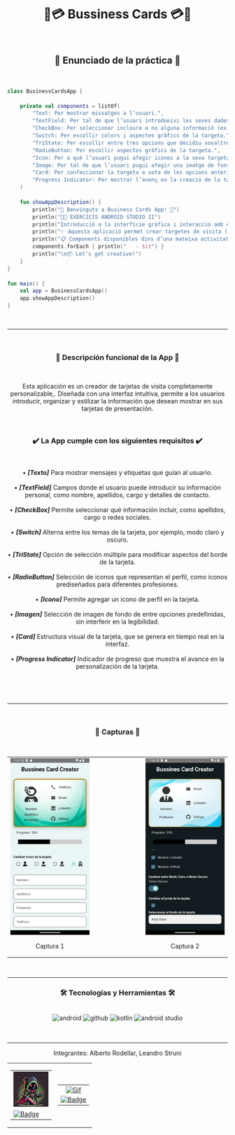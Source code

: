 <div align="center">

# 💸💳 Bussiness Cards 💳💸

<br>

## 📅 Enunciado de la práctica 📅

</div>
</br>

```kotlin
class BusinessCardsApp {

    private val components = listOf(
        "Text: Per mostrar missatges a l’usuari.",
        "TextField: Per tal de que l’usuari introdueixi les seves dades.",
        "CheckBox: Per seleccionar incloure o no alguna informació (ex. cognoms, càrrec, etc.).",
        "Switch: Per escollir colors i aspectes gràfics de la targeta.",
        "TriState: Per escollir entre tres opcions que decidiu vosaltres.",
        "RadioButton: Per escollir aspectes gràfics de la targeta.",
        "Icon: Per a què l’usuari pugui afegir icones a la seva targeta (estrelles, casetes, etc.).",
        "Image: Per tal de que l’usuari pugui afegir una imatge de fons a la targeta.",
        "Card: Per confeccionar la targeta a sota de les opcions anteriors.",
        "Progress Indicator: Per mostrar l’avenç en la creació de la targeta fins a acabar-la."
    )

    fun showAppDescription() {
        println("🎉 Benvinguts a Business Cards App! 🎉")
        println("👨‍💻 EXERCICIS ANDROID STUDIO II")
        println("Introducció a la interfície gràfica i interacció amb els seus elements.\n")
        println("✨ Aquesta aplicació permet crear targetes de visita (business cards).")
        println("📋 Components disponibles dins d’una mateixa activitat:")
        components.forEach { println("   - $it") }
        println("\n📦 Let's get creative!")
    }
}

fun main() {
    val app = BusinessCardsApp()
    app.showAppDescription()
}
```

</br>

---

</br>

<div align="center">

### 📝 **Descripción funcional de la App** 📝

</br>
<p>
Esta aplicación es un creador de tarjetas de visita completamente personalizable,. Diseñada con una interfaz intuitiva, permite a los usuarios introducir, organizar y estilizar la información que desean mostrar en sus tarjetas de presentación.</br>
</p>
</br>

 ### ✔️ **La App cumple con los siguientes requisitos** ✔️

</br>
<p>
 
• ***[Texto]*** Para mostrar mensajes y etiquetas que guían al usuario.</br>
</br>
• ***[TextField]*** Campos donde el usuario puede introducir su información personal, como nombre, apellidos, cargo y detalles de contacto.</br>
</br>
• ***[CheckBox]*** Permite seleccionar qué información incluir, como apellidos, cargo o redes sociales.</br>
</br>
• ***[Switch]*** Alterna entre los temas de la tarjeta, por ejemplo, modo claro y oscuro.</br>
</br>
• ***[TriState]*** Opción de selección múltiple para modificar aspectos del borde de la tarjeta.</br>
</br>
• ***[RadioButton]*** Selección de iconos que representan el perfil, como iconos prediseñados para diferentes profesiones.</br>
</br>
• ***[Icono]*** Permite agregar un icono de perfil en la tarjeta.</br>
</br>
• ***[Imagen]*** Selección de imagen de fondo de entre opciones predefinidas, sin interferir en la legibilidad.</br>
</br>
• ***[Card]*** Estructura visual de la tarjeta, que se genera en tiempo real en la interfaz.</br>
</br>
• ***[Progress Indicator]*** Indicador de progreso que muestra el avance en la personalización de la tarjeta.</br>

</br>
</p>
</br>

---

</br>

### 📸 **Capturas** 📸

</br>
<table align="center">
  <tr>
    <td align="center">
      <img src="app/src/main/res/drawable/print_readme_1.webp" alt="Captura 1" width="200"/>
      <p>Captura 1</p>
    </td>
    <td width="100"></td> <!-- Celda vacía para espacio -->
    <td align="center">
      <img src="app/src/main/res/drawable/print_readme_2.webp" alt="Captura 2" width="200"/>
      <p>Captura 2</p>
    </td>
  </tr>
</table>
</br>

---

### 🛠️ Tecnologías y Herramientas 🛠️

</br>
<img alt="android" src="https://user-images.githubusercontent.com/25181517/117269608-b7dcfb80-ae58-11eb-8e66-6cc8753553f0.png" width="80"/>
<img alt="github" src="https://user-images.githubusercontent.com/25181517/192108374-8da61ba1-99ec-41d7-80b8-fb2f7c0a4948.png" width="80"/> 
<img alt="kotlin" src="https://user-images.githubusercontent.com/25181517/185062810-7ee0c3d2-17f2-4a98-9d8a-a9576947692b.png" width="80"/>  
<img alt="android studio" src="https://user-images.githubusercontent.com/25181517/192108895-20dc3343-43e3-4a54-a90e-13a4abbc57b9.png" width="80"/><br><br><br>


***

<p>
  Integrantes:
  Alberto Rodellar,
  Leandro Struni</br>
</p>


<table align="center">
  <tr>
    <td>
      <table align="center">
        <tr>
          <td align="center">
            <a href="https://github.com/LeanEmanuel">
              <img src="https://github.com/LeanEmanuel/Images/blob/main/Leandro.png" alt="Mini Leandro" width="80">
            </a>
          </td>
        </tr>
        <tr>
          <td>
            <a href="https://github.com/LeanEmanuel">
              <img src="https://img.shields.io/badge/LeanEmanuel-Git?style=flat&logo=github&logoColor=white&labelColor=black&color=50e520&label=GitHub" alt="Badge">
            </a>
          </td>
        </tr>
      </table>
    </td>
    <td>
      <table align="center">
        <tr>
          <td align="center">
            <a href="https://github.com/AlbertoRodellar">
              <img src="https://media.tenor.com/33I1sOQI3V4AAAAi/heimerdinger.gif" alt="Gif" width="80">
            </a>
          </td>
        </tr>
        <tr>
          <td>
            <a href="https://github.com/AlbertoRodellar">
              <img src="https://img.shields.io/badge/AlbertoRodellar-Git?style=flat&logo=github&logoColor=white&labelColor=black&color=50e520&label=GitHub" alt="Badge">
            </a>
          </td>
        </tr>
      </table>
    </td>
  </tr>
</table>
 

<!-- Logo GitHub -->

</div>
